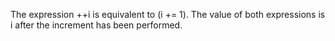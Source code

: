  The expression ++i is equivalent to (i += 1).
 The value of both expressions is i after the increment has been performed.
